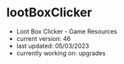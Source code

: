 # lootBoxClicker
- Loot Box Clicker - Game Resources
- current version: 46
- last updated: 05/03/2023
- currently working on: upgrades
